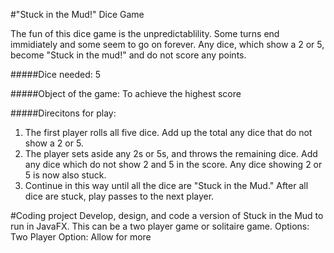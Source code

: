 #"Stuck in the Mud!" Dice Game

The fun of this dice game is the unpredictablility. Some turns end immidiately and some seem to go on forever. Any dice, which show a 2 or 5, become "Stuck in the mud!" and do not score any points. 

#####Dice needed: 5

#####Object of the game: To achieve the highest score

#####Direcitons for play:
1. The first player rolls all five dice. Add up the total any dice that do not show a 2 or 5.
2. The player sets aside any 2s or 5s, and throws the remaining dice. Add any dice which do not show 2 and 5 in the score. Any dice showing 2 or 5 is now also stuck. 
3. Continue in this way until all the dice are "Stuck in the Mud." After all dice are stuck, play passes to the next player. 

#Coding project
Develop, design, and code a version of Stuck in the Mud to run in JavaFX. This can be a two player game or solitaire game. 
Options:
  Two Player Option: Allow for more 
